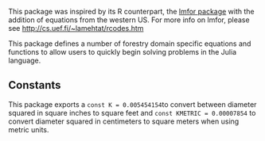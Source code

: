 This package was inspired by its R counterpart, the [lmfor package](https://CRAN.R-project.org/package=lmfor) with the addition of equations from the western US. For more info on lmfor, please see http://cs.uef.fi/~lamehtat/rcodes.htm

This package defines a number of forestry domain specific equations and functions to allow users to quickly begin solving problems in the Julia language.

## Constants
This package exports a `const K = 0.005454154`to convert between diameter squared in square inches to square feet and `const KMETRIC = 0.00007854` to convert diameter squared in centimeters to square meters when using metric units.
